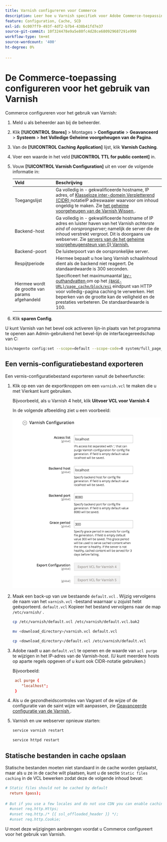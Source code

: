 ```yaml
---
title: Varnish configureren voor Commerce
description: Leer hoe u Varnish specifiek voor Adobe Commerce-toepassingen configureert. Ontdek updates van configuratiebestanden en beheertechnieken.
feature: Configuration, Cache, SCD
exl-id: 6c007ff9-493f-4df2-b7b4-438b41fd7e37
source-git-commit: 10f324478e9a5e80fc4d28ce680929687291e990
workflow-type: tm+mt
source-wordcount: '400'
ht-degree: 0%

---
```


# De Commerce-toepassing configureren voor het gebruik van Varnish

Commerce configureren voor het gebruik van Varnish:

1. Meld u als beheerder aan bij de beheerder.
1. Klik **[!UICONTROL Stores]** > Montages > **Configuratie** > **Geavanceerd** > **Systeem** > **het Volledige Geheime voorgeheugen van de Pagina**.
1. Van de **[!UICONTROL Caching Application]** lijst, klik **Varnish Caching**.
1. Voer een waarde in het veld **[!UICONTROL TTL for public content]** in.
1. Vouw **[!UICONTROL Varnish Configuration]** uit en voer de volgende informatie in:

   | Veld | Beschrijving |
   | ----- | ----------- |
   | Toegangslijst | Ga volledig in - gekwalificeerde hostname, IP adres, of [ Klasseloze inter-domein Verpletterend (CIDR) ](https://www.digitalocean.com/community/tutorials/understanding-ip-addresses-subnets-and-cidr-notation-for-networking) notatieIP adreswaaier waarvoor om inhoud ongeldig te maken. Zie [ het geheime voorgeheugen van de Varnish Wissen ](https://varnish-cache.org/docs/3.0/tutorial/purging.html). |
   | Backend-host | Ga volledig in - gekwalificeerde hostname of IP adres en luister haven van het Varnish _achterste eind_ of _oorsprongserver_; namelijk de server die de inhoud verstrekt vergroot. Dit is doorgaans uw webserver. Zie [ servers van de het geheime voorgeheugensteun van 0} Varnish.](https://www.varnish-cache.org/docs/trunk/users-guide/vcl-backends.html) |
   | Backend-poort | De luisterpoort van de oorspronkelijke server. |
   | Respijtperiode | Hiermee bepaalt u hoe lang Varnish schaalinhoud dient als de backend niet reageert. De standaardwaarde is 300 seconden. |
   | Hiermee wordt de grootte van params afgehandeld | Specificeert het maximumaantal [ lay-outhandvatten ](https://developer.adobe.com/commerce/frontend-core/guide/layouts/#layout-handles) om op het [`{BASE-URL}/page_cache/block/esi`](use-varnish-esi.md) eindpunt van HTTP voor volledig-pagina caching te verwerken. Het beperken van de grootte kan de veiligheid en de prestaties verbeteren. De standaardwaarde is 100. |

1. Klik **sparen Config**.

U kunt Varnish van het bevel ook activeren lijn-in plaats van het programma te openen aan Admin-gebruikend het bevel-lijn de interfacegereedschap van C:

```bash
bin/magento config:set --scope=default --scope-code=0 system/full_page_cache/caching_application 2
```

## Een vernis-configuratiebestand exporteren

Een vernis-configuratiebestand exporteren vanuit de beheerfunctie:

1. Klik op een van de exportknoppen om een `varnish.vcl` te maken die u met Vierkant kunt gebruiken.

   Bijvoorbeeld, als u Varnish 4 hebt, klik **Uitvoer VCL voor Varnish 4**

   In de volgende afbeelding ziet u een voorbeeld:

   ![ vorm Commerce om Varnish in Admin te gebruiken ](../../assets/configuration/varnish-admin-22.png)

1. Maak een back-up van uw bestaande `default.vcl` . Wijzig vervolgens de naam van het `varnish.vcl` -bestand waarnaar u zojuist hebt geëxporteerd. `default.vcl` Kopieer het bestand vervolgens naar de map `/etc/varnish/` .

   ```bash
   cp /etc/varnish/default.vcl /etc/varnish/default.vcl.bak2
   ```

   ```bash
   mv <download_directory>/varnish.vcl default.vcl
   ```

   ```bash
   cp <download_directory>/default.vcl /etc/varnish/default.vcl
   ```

1. Adobe raadt u aan `default.vcl` te openen en de waarde van `acl purge` te wijzigen in het IP-adres van de Varnish-host. (U kunt meerdere hosts op aparte regels opgeven of u kunt ook CIDR-notatie gebruiken.)

   Bijvoorbeeld:

   ```conf
    acl purge {
       "localhost";
    }
   ```

1. Als u de gezondheidscontroles van Vagrant of de wijze of de configuratie van de saint wijze wilt aanpassen, zie [ Geavanceerde configuratie van de Varnish ](config-varnish-advanced.md).

1. Varnish en uw webserver opnieuw starten:

   ```bash
   service varnish restart
   ```

   ```bash
   service httpd restart
   ```

## Statische bestanden in cache opslaan

Statische bestanden moeten niet standaard in de cache worden geplaatst, maar als u ze in de cache wilt plaatsen, kunt u de sectie `Static files caching` in de VCL bewerken zodat deze de volgende inhoud bevat:

```conf
# Static files should not be cached by default
  return (pass);

# But if you use a few locales and do not use CDN you can enable caching static files by commenting previous line (#return (pass);) and uncommenting next 3 lines
  #unset req.http.Https;
  #unset req.http./* {{ ssl_offloaded_header }} */;
  #unset req.http.Cookie;
```

U moet deze wijzigingen aanbrengen voordat u Commerce configureert voor het gebruik van Varnish.
